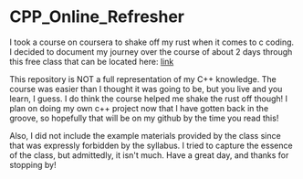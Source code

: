 # CPP_Online_Refresher

I took a course on coursera to shake off my rust when it comes to c coding. I decided to document my journey over the course of about 2 days through this free class that can be located here: [link](https://www.coursera.org/learn/cs-fundamentals-1) 

This repository is NOT a full representation of my C++ knowledge. The course was easier than I thought it was going to be, but you live and you learn, I guess. I do think the course helped me shake the rust off though! I plan on doing my own c++ project now that I have gotten back in the groove, so hopefully that will be on my github by the time you read this!

Also, I did not include the example materials provided by the class since that was expressly forbidden by the syllabus. I tried to capture the essence of the class, but admittedly, it isn't much. 
Have a great day, and thanks for stopping by!
